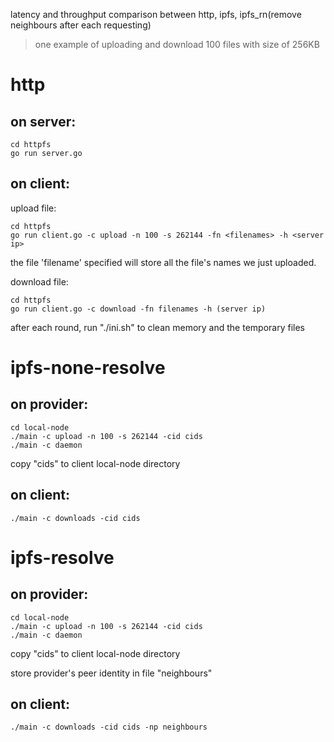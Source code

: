latency and throughput comparison between http, ipfs, ipfs_rn(remove neighbours after each requesting)
>one example of uploading and download 100 files with size of 256KB
# http
## on server:

```
cd httpfs
go run server.go
```

## on client:
upload file:
````
cd httpfs
go run client.go -c upload -n 100 -s 262144 -fn <filenames> -h <server ip>
````

the file 'filename' specified will store all the file's names we just uploaded.

download file:
```
cd httpfs
go run client.go -c download -fn filenames -h (server ip)
```

after each round, run "./ini.sh" to clean memory and the temporary files

# ipfs-none-resolve
## on provider:
````
cd local-node
./main -c upload -n 100 -s 262144 -cid cids
./main -c daemon
````
copy "cids" to client local-node directory

## on client:
````
./main -c downloads -cid cids
````

# ipfs-resolve
## on provider:
````
cd local-node
./main -c upload -n 100 -s 262144 -cid cids
./main -c daemon
````
copy "cids" to client local-node directory

store provider's peer identity in file "neighbours"
## on client:
````
./main -c downloads -cid cids -np neighbours
````
